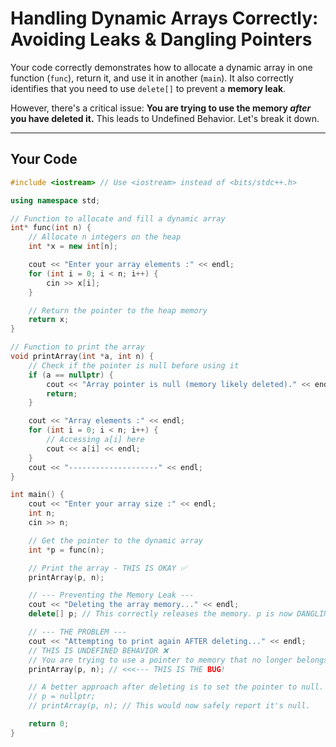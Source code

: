 # Handling Dynamic Arrays Correctly: Avoiding Leaks & Dangling Pointers

Your code correctly demonstrates how to allocate a dynamic array in one function (`func`), return it, and use it in another (`main`). It also correctly identifies that you need to use `delete[]` to prevent a **memory leak**.

However, there's a critical issue: **You are trying to use the memory *after* you have deleted it.** This leads to Undefined Behavior. Let's break it down.

---

## Your Code

```cpp
#include <iostream> // Use <iostream> instead of <bits/stdc++.h>

using namespace std;

// Function to allocate and fill a dynamic array
int* func(int n) {
    // Allocate n integers on the heap
    int *x = new int[n];

    cout << "Enter your array elements :" << endl;
    for (int i = 0; i < n; i++) {
        cin >> x[i];
    }

    // Return the pointer to the heap memory
    return x;
}

// Function to print the array
void printArray(int *a, int n) {
    // Check if the pointer is null before using it
    if (a == nullptr) {
        cout << "Array pointer is null (memory likely deleted)." << endl;
        return;
    }

    cout << "Array elements :" << endl;
    for (int i = 0; i < n; i++) {
        // Accessing a[i] here
        cout << a[i] << endl;
    }
    cout << "--------------------" << endl;
}

int main() {
    cout << "Enter your array size :" << endl;
    int n;
    cin >> n;

    // Get the pointer to the dynamic array
    int *p = func(n);

    // Print the array - THIS IS OKAY ✅
    printArray(p, n);

    // --- Preventing the Memory Leak ---
    cout << "Deleting the array memory..." << endl;
    delete[] p; // This correctly releases the memory. p is now DANGLING.

    // --- THE PROBLEM ---
    cout << "Attempting to print again AFTER deleting..." << endl;
    // THIS IS UNDEFINED BEHAVIOR ❌
    // You are trying to use a pointer to memory that no longer belongs to you!
    printArray(p, n); // <<<--- THIS IS THE BUG!

    // A better approach after deleting is to set the pointer to null.
    // p = nullptr;
    // printArray(p, n); // This would now safely report it's null.

    return 0;
}